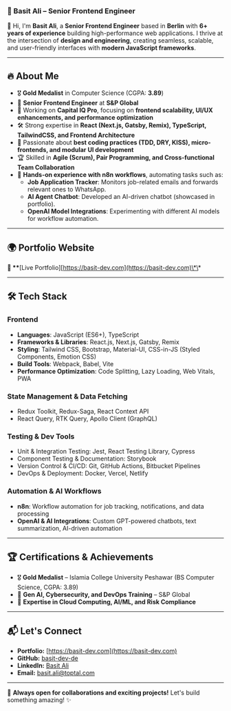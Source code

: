 ### 🚀 Basit Ali – Senior Frontend Engineer

👋 Hi, I'm **Basit Ali**, a **Senior Frontend Engineer** based in **Berlin** with **6+ years of experience** building high-performance web applications. I thrive at the intersection of **design and engineering**, creating seamless, scalable, and user-friendly interfaces with **modern JavaScript frameworks**.

---

## 🔥 About Me

- 🎖 **Gold Medalist** in Computer Science (CGPA: **3.89**)
- 💼 **Senior Frontend Engineer** at **S&P Global**
- 🚀 Working on **Capital IQ Pro**, focusing on **frontend scalability, UI/UX enhancements, and performance optimization**
- 🛠 Strong expertise in **React (Next.js, Gatsby, Remix), TypeScript, TailwindCSS, and Frontend Architecture**
- 📌 Passionate about **best coding practices (TDD, DRY, KISS), micro-frontends, and modular UI development**
- 🏆 Skilled in **Agile (Scrum), Pair Programming, and Cross-functional Team Collaboration**
- 🔄 **Hands-on experience with n8n workflows**, automating tasks such as:
  - **Job Application Tracker**: Monitors job-related emails and forwards relevant ones to WhatsApp.
  - **AI Agent Chatbot**: Developed an AI-driven chatbot (showcased in portfolio).
  - **OpenAI Model Integrations**: Experimenting with different AI models for workflow automation.

---

## 🌍 Portfolio Website

**🔗 \*\***[Live Portfolio][https://basit-dev.com](https://basit-dev.com)\*\*

---

## 🛠 Tech Stack

### **Frontend**

- **Languages**: JavaScript (ES6+), TypeScript
- **Frameworks & Libraries**: React.js, Next.js, Gatsby, Remix
- **Styling**: Tailwind CSS, Bootstrap, Material-UI, CSS-in-JS (Styled Components, Emotion CSS)
- **Build Tools**: Webpack, Babel, Vite
- **Performance Optimization**: Code Splitting, Lazy Loading, Web Vitals, PWA

### **State Management & Data Fetching**

- Redux Toolkit, Redux-Saga, React Context API
- React Query, RTK Query, Apollo Client (GraphQL)

### **Testing & Dev Tools**

- Unit & Integration Testing: Jest, React Testing Library, Cypress
- Component Testing & Documentation: Storybook
- Version Control & CI/CD: Git, GitHub Actions, Bitbucket Pipelines
- DevOps & Deployment: Docker, Vercel, Netlify

### **Automation & AI Workflows**

- **n8n**: Workflow automation for job tracking, notifications, and data processing
- **OpenAI & AI Integrations**: Custom GPT-powered chatbots, text summarization, AI-driven automation

---

## 🏆 Certifications & Achievements

- 🎖 **Gold Medalist** – Islamia College University Peshawar (BS Computer Science, CGPA: 3.89)
- 📜 **Gen AI, Cybersecurity, and DevOps Training** – S&P Global
- 🏅 **Expertise in Cloud Computing, AI/ML, and Risk Compliance**

---

## 📬 Let's Connect

- **Portfolio:** [https://basit-dev.com](https://basit-dev.com)
- **GitHub:** [basit-dev-de](https://github.com/basit-dev-de)
- **LinkedIn:** [Basit Ali](https://www.linkedin.com/in/basit-ali-b61425354)
- **Email:** [basit.ali@toptal.com](mailto:basit.ali@toptal.com)

---

🚀 **Always open for collaborations and exciting projects!** Let's build something amazing! ✨
